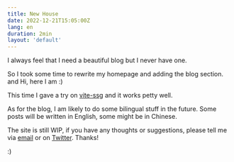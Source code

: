 ```yaml
---
title: New House
date: 2022-12-21T15:05:00Z
lang: en
duration: 2min
layout: 'default'
---
```


I always feel that I need a beautiful blog but I never have one.

So I took some time to rewrite my homepage and adding the blog section. and Hi, here I am :)

This time I gave a try on [vite-ssg](https://github.com/antfu/vite-ssg) and it works petty well.

As for the blog, I am likely to do some bilingual stuff in the future. Some posts will be written in English, some might be in Chinese.

The site is still WIP, if you have any thoughts or suggestions, please tell me via [email](mailto:hi@elonehoo.me) or on [Twitter](https://twitter.com/elonehoo). Thanks!

:)
